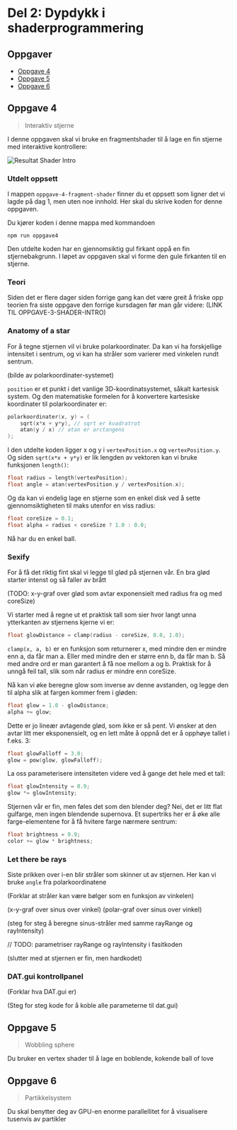 # Del 2: Dypdykk i shaderprogrammering

## Oppgaver

- [Oppgave 4](#oppgave-4)
- [Oppgave 5](#oppgave-5)
- [Oppgave 6](#oppgave-6)

## Oppgave 4

> Interaktiv stjerne

I denne oppgaven skal vi bruke en fragmentshader til å lage en fin stjerne med interaktive kontrollere:

![Resultat Shader Intro](./bilder/fasit-oppgave4-controlpanel-small.gif)

### Utdelt oppsett

I mappen `oppgave-4-fragment-shader` finner du et oppsett som ligner det vi lagde på dag 1, men uten noe innhold. Her skal du skrive koden for denne oppgaven.

Du kjører koden i denne mappa med kommandoen

```
npm run oppgave4
```

Den utdelte koden har en gjennomsiktig gul firkant oppå en fin stjernebakgrunn. I løpet av oppgaven skal vi forme den gule firkanten til en stjerne.

### Teori

Siden det er flere dager siden forrige gang kan det være greit å friske opp teorien fra siste oppgave den forrige kursdagen før man går videre: (LINK TIL OPPGAVE-3-SHADER-INTRO)

<!--

// TODO: Flytt dette til oppgave 5 eller 6??

### Uniform, attribute og varying

Vi har lært om `uniform`, men i webgl er det faktisk definert tre typer variabler som shaderkoden bruker. Forskjellen mellom dem er
 
- når de kan endres
- hvilken kode som kan lese dem
- når de leses, om man får verdien deres direkte eller en interpolasjon mellom to nabo-verdier

De tre typene er

- `uniform` Variabler som kan skrives av Javascript-koden og sendes over 1 gang per rendret bilde, er read-only for shaderne og har samme globale verdi for alle vertices og alle piksler til hvert Mesh
  - For eksempel tid, museposisjon, animasjonshastighet, osv
  - Hensikten med dette er at GPU-en så kan kjøre shaderkoden uten å gjøre flere trege dataoverføringen fra resten av datamaskinen
- `attribute` Samme som uniform, men kan kun leses i vertex shader, og skal ha en separat verdi for hver eneste vertex
  - For eksempel farge, teksturkoordinat, osv
  - Hensikten med denne typen er at GPU-en kan optimalisere minnet og kjernene sine slik at flest mulig beregninger kan kjøre samtidig uten å måtte snakke sammen
- `varying` Kan ikke skrives til av Javascript-koden, men av vertexshaderen. Får dermed en separat verdi per vertex. Men den kan leses av fragmentshaderen, og den verdien som leses da er interpolert mellom de tre vertexene som pikselen er mellom
  - Typisk eksempel er den interpolerte fargen pikselen skal ha fra en tekstur. Men generelt er denne typen brukt hvis man vil at vertexshaderen skal beregne en verdi som fragmentshaderen igjen skal bruke til å beregne fargen. Slik kan vertex shader og fragment shader snakke sammen.

-->
  
### Anatomy of a star

For å tegne stjernen vil vi bruke polarkoordinater. Da kan vi ha forskjellige intensitet i sentrum, og vi kan ha stråler som varierer med vinkelen rundt sentrum.

(bilde av polarkoordinater-systemet)

`position` er et punkt i det vanlige 3D-koordinatsystemet, såkalt kartesisk system. Og den matematiske formelen for å konvertere kartesiske koordinater til polarkoordinater er:

```c
polarkoordinater(x, y) = (
    sqrt(x*x + y*y), // sqrt er kvadratrot
    atan(y / x) // atan er arctangens
);
```

I den utdelte koden ligger x og y i `vertexPosition.x` og `vertexPosition.y`. Og siden `sqrt(x*x + y*y)` er lik lengden av vektoren kan vi bruke funksjonen `length()`:

```c
float radius = length(vertexPosition);
float angle = atan(vertexPosition.y / vertexPosition.x);
```

Og da kan vi endelig lage en stjerne som en enkel disk ved å sette gjennomsiktigheten til maks utenfor en viss radius:

```c
float coreSize = 0.1;
float alpha = radius < coreSize ? 1.0 : 0.0;
```

Nå har du en enkel ball.

### Sexify

For å få det riktig fint skal vi legge til glød på stjernen vår. En bra glød starter intenst og så faller av brått

(TODO: x-y-graf over glød som avtar exponensielt med radius fra og med coreSize)

Vi starter med å regne ut et praktisk tall som sier hvor langt unna ytterkanten av stjernens kjerne vi er:

```c
float glowDistance = clamp(radius - coreSize, 0.0, 1.0);
```

`clamp(x, a, b)` er en funksjon som returnerer x, med mindre den er mindre enn a, da får man a. Eller med mindre den er større enn b, da får man b. Så med andre ord er man garantert å få noe mellom a og b. Praktisk for å unngå feil tall, slik som når radius er mindre enn coreSize.

Nå kan vi øke beregne glow som inverse av denne avstanden, og legge den til alpha slik at fargen kommer frem i gløden:

```c
float glow = 1.0 - glowDistance;
alpha += glow;
```

Dette er jo lineær avtagende glød, som ikke er så pent. Vi ønsker at den avtar litt mer eksponensielt, og en lett måte å oppnå det er å opphøye tallet i f.eks. 3:

```c
float glowFalloff = 3.0;
glow = pow(glow, glowFalloff);
```

La oss parameterisere intensiteten videre ved å gange det hele med et tall:

```c
float glowIntensity = 0.9;
glow *= glowIntensity;
```

Stjernen vår er fin, men føles det som den blender deg? Nei, det er litt flat gulfarge, men ingen blendende supernova. Et supertriks her er å øke alle farge-elementene for å få hvitere farge nærmere sentrum:

```c
float brightness = 0.9;
color += glow * brightness;
```

### Let there be rays

Siste prikken over i-en blir stråler som skinner ut av stjernen. Her kan vi bruke `angle` fra polarkoordinatene

(Forklar at stråler kan være bølger som en funksjon av vinkelen)

(x-y-graf over sinus over vinkel)
(polar-graf over sinus over vinkel)

(steg for steg å beregne sinus-stråler med samme rayRange og rayIntensity)

// TODO: parametriser rayRange og rayIntensity i fasitkoden

(slutter med at stjernen er fin, men hardkodet)

### DAT.gui kontrollpanel

(Forklar hva DAT.gui er)

(Steg for steg kode for å koble alle parameterne til dat.gui)

## Oppgave 5

> Wobbling sphere

Du bruker en vertex shader til å lage en boblende, kokende ball of love

## Oppgave 6

> Partikkelsystem

Du skal benytter deg av GPU-en enorme parallellitet for å visualisere tusenvis av partikler
